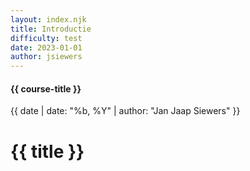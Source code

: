 ```yaml
---
layout: index.njk
title: Introductie
difficulty: test
date: 2023-01-01
author: jsiewers
---
```


#### {{ course-title }}
{{ date | date: "%b, %Y" | author: "Jan Jaap Siewers" }}

# {{ title }}